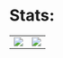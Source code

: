 # Stats:
<table>
  <tr>
    <td align="center" style="padding=0;height=120%">
      <img align="center" src="https://my-github-readme-stats-mycodingchair.vercel.app/api?username=dtkdtk&show_icons=true&theme=github_dark_dimmed" />
    </td>
    <td align="center" style="padding=0;height=120%">
      <img align="center" src="https://my-github-readme-stats-mycodingchair.vercel.app/api/top-langs?username=dtkdtk&layout=donut&theme=github_dark_dimmed" />
    </td>
  </tr>
</table>
